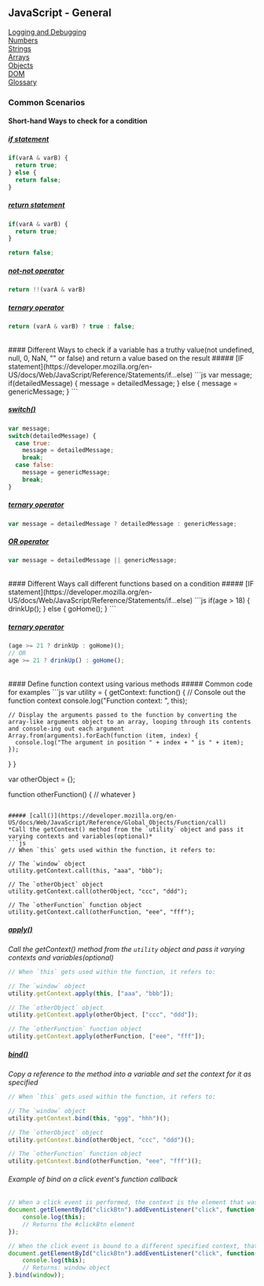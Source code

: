 ## JavaScript - General

[Logging and Debugging](logging-debugging.md)<br>
[Numbers](numbers.md)<br>
[Strings](strings.md)<br>
[Arrays](arrays.md)<br>
[Objects](objects.md)<br>
[DOM](dom.md)<br>
[Glossary](glossary.md)

### Common Scenarios

#### Short-hand Ways to check for a condition
##### [if statement](https://developer.mozilla.org/en-US/docs/Web/JavaScript/Reference/Statements/if...else)
```js
if(varA & varB) {
  return true;
} else {
  return false;
}
```

##### [return statement](https://developer.mozilla.org/en-US/docs/Web/JavaScript/Reference/Statements/return)
```js
if(varA & varB) {
  return true;
}

return false;
```

##### [not-not operator](http://www.sitepoint.com/javascript-double-negation-trick-trouble/)
```js
return !!(varA & varB)
```

##### [ternary operator](http://www.sitepoint.com/shorthand-javascript-techniques/#1iftrueelseshorthand)
```js
return (varA & varB) ? true : false;
```

<br>
#### Different Ways to check if a variable has a truthy value(not undefined, null, 0, NaN, "" or false) and return a value based on the result
##### [IF statement](https://developer.mozilla.org/en-US/docs/Web/JavaScript/Reference/Statements/if...else)
```js
var message;
if(detailedMessage) {
  message = detailedMessage;
} else {
  message = genericMessage;
}
```

##### [switch()](https://developer.mozilla.org/en-US/docs/Web/JavaScript/Reference/Statements/switch)
```js
var message;
switch(detailedMessage) {
  case true:
    message = detailedMessage;
    break;
  case false:
    message = genericMessage;
    break;
}
```

##### [ternary operator](http://www.sitepoint.com/shorthand-javascript-techniques/#1iftrueelseshorthand)
```js
var message = detailedMessage ? detailedMessage : genericMessage;
```

##### [OR operator](https://addyosmani.com/blog/exploring-javascripts-logical-or-operator/)
```js
var message = detailedMessage || genericMessage;
```

<br>
#### Different Ways call different functions based on a condition
##### [IF statement](https://developer.mozilla.org/en-US/docs/Web/JavaScript/Reference/Statements/if...else)
```js
if(age > 18) {
  drinkUp();
} else {
  goHome();
}
```

##### [ternary operator](http://www.sitepoint.com/shorthand-javascript-techniques/#1iftrueelseshorthand)
```js
(age >= 21 ? drinkUp : goHome)();
// OR
age >= 21 ? drinkUp() : goHome();
```


<br>
#### Define function context using various methods
##### Common code for examples
```js
var utility = {
  getContext: function() {
    // Console out the function context
    console.log("Function context: ", this);
    
    // Display the arguments passed to the function by converting the array-like arguments object to an array, looping through its contents and console-ing out each argument
    Array.from(arguments).forEach(function (item, index) {
      console.log("The argument in position " + index + " is " + item);
    });
  }
}

var otherObject = {};

function otherFunction() {
  // whatever
}
```

##### [call()](https://developer.mozilla.org/en-US/docs/Web/JavaScript/Reference/Global_Objects/Function/call)
*Call the getContext() method from the `utility` object and pass it varying contexts and variables(optional)*
```js
// When `this` gets used within the function, it refers to: 

// The `window` object
utility.getContext.call(this, "aaa", "bbb");

// The `otherObject` object
utility.getContext.call(otherObject, "ccc", "ddd");

// The `otherFunction` function object
utility.getContext.call(otherFunction, "eee", "fff");
```

##### [apply()](https://developer.mozilla.org/en-US/docs/Web/JavaScript/Reference/Global_Objects/Function/apply)
*Call the getContext() method from the `utility` object and pass it varying contexts and variables(optional)*
```js
// When `this` gets used within the function, it refers to: 

// The `window` object
utility.getContext.apply(this, ["aaa", "bbb"]);

// The `otherObject` object
utility.getContext.apply(otherObject, ["ccc", "ddd"]);

// The `otherFunction` function object
utility.getContext.apply(otherFunction, ["eee", "fff"]);
```

##### [bind()](https://developer.mozilla.org/en-US/docs/Web/JavaScript/Reference/Global_Objects/Function/bind)
*Copy a reference to the method into a variable and set the context for it as specified*
```js
// When `this` gets used within the function, it refers to: 

// The `window` object
utility.getContext.bind(this, "ggg", "hhh")();

// The `otherObject` object
utility.getContext.bind(otherObject, "ccc", "ddd")();

// The `otherFunction` function object
utility.getContext.bind(otherFunction, "eee", "fff")();
```

###### Example of bind on a click event's function callback
```js
// When a click event is performed, the context is the element that was clicked by default
document.getElementById("clickBtn").addEventListener("click", function(){
    console.log(this);
    // Returns the #clickBtn element
});

// When the click event is bound to a different specified context, that context becomes the value for `this` within the click event's function callback
document.getElementById("clickBtn").addEventListener("click", function(){
    console.log(this);
    // Returns: window object
}.bind(window));
```
